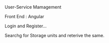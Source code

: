 User-Service Mamagement


Front End : Angular

Login and Register...

Searchg for Storage units and reterive the same.




